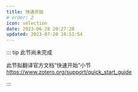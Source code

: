 ```yaml
---
title: 快速开始
# order: 2
icon: selection
date: 2023-06-28 20:27:28
updated: 2023-07-20 16:51:54
---
```


::: tip 此节尚未完成

此节拟翻译官方文档“快速开始”小节 <https://www.zotero.org/support/quick_start_guide>

:::
